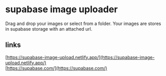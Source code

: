 # supabase image uploader

Drag and drop your images or select from a folder. Your images are stores in supabase storage with an attached url.

## links
[https://supabase-image-upload.netlify.app/](https://supabase-image-upload.netlify.app/) <br/>
[https://supabase.com/](https://supabase.com/)
